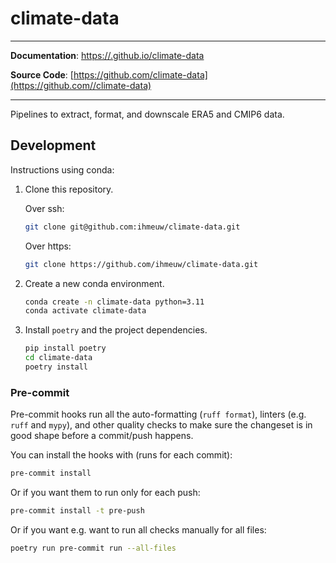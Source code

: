 # climate-data

---

**Documentation**: [https://.github.io/climate-data](https://.github.io/climate-data)

**Source Code**: [https://github.com/climate-data](https://github.com//climate-data)

---

Pipelines to extract, format, and downscale ERA5 and CMIP6 data.


## Development

Instructions using conda:

1. Clone this repository.

    Over ssh:
    ```sh
    git clone git@github.com:ihmeuw/climate-data.git
    ```

    Over https:
    ```sh
    git clone https://github.com/ihmeuw/climate-data.git
    ```

2. Create a new conda environment.

    ```sh
    conda create -n climate-data python=3.11
    conda activate climate-data
    ```

3. Install `poetry` and the project dependencies.

    ```sh
    pip install poetry
    cd climate-data 
    poetry install
    ```

### Pre-commit

Pre-commit hooks run all the auto-formatting (`ruff format`), linters
(e.g. `ruff` and `mypy`), and other quality checks to make sure the changeset is in
good shape before a commit/push happens.

You can install the hooks with (runs for each commit):

```sh
pre-commit install
```

Or if you want them to run only for each push:

```sh
pre-commit install -t pre-push
```

Or if you want e.g. want to run all checks manually for all files:

```sh
poetry run pre-commit run --all-files
```
